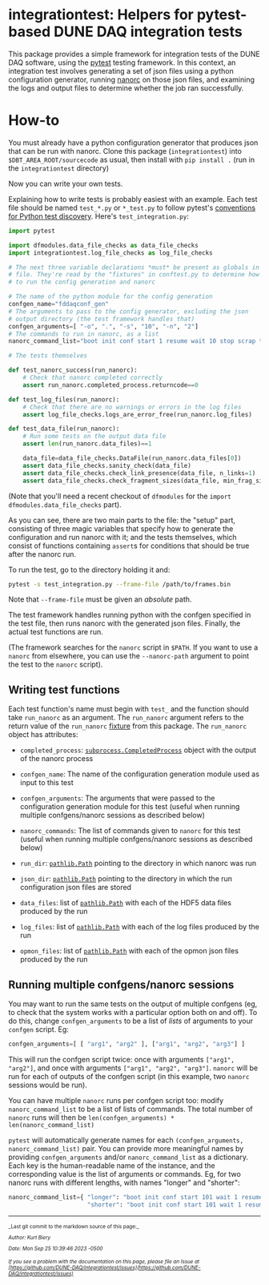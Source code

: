 # integrationtest: Helpers for pytest-based DUNE DAQ integration tests

This package provides a simple framework for integration tests of the DUNE DAQ software, using the [pytest](https://docs.pytest.org) testing framework. In this context, an integration test involves generating a set of json files using a python configuration generator, running [nanorc](https://github.com/DUNE-DAQ/nanorc) on those json files, and examining the logs and output files to determine whether the job ran successfully.

# How-to

You must already have a python configuration generator that produces json that can be run with nanorc. Clone this package (`integrationtest`) into `$DBT_AREA_ROOT/sourcecode` as usual, then install with `pip install .` (run in the `integrationtest` directory)

Now you can write your own tests.

Explaining how to write tests is probably easiest with an example. Each test file should be named `test_*.py` or `*_test.py` to follow pytest's [conventions for Python test discovery](https://docs.pytest.org/en/6.2.x/goodpractices.html#test-discovery). Here's `test_integration.py`:

```python
import pytest

import dfmodules.data_file_checks as data_file_checks
import integrationtest.log_file_checks as log_file_checks

# The next three variable declarations *must* be present as globals in the test
# file. They're read by the "fixtures" in conftest.py to determine how
# to run the config generation and nanorc

# The name of the python module for the config generation
confgen_name="fddaqconf_gen"
# The arguments to pass to the config generator, excluding the json
# output directory (the test framework handles that)
confgen_arguments=[ "-o", ".", "-s", "10", "-n", "2"]
# The commands to run in nanorc, as a list
nanorc_command_list="boot init conf start 1 resume wait 10 stop scrap terminate".split()

# The tests themselves

def test_nanorc_success(run_nanorc):
    # Check that nanorc completed correctly
    assert run_nanorc.completed_process.returncode==0

def test_log_files(run_nanorc):
    # Check that there are no warnings or errors in the log files
    assert log_file_checks.logs_are_error_free(run_nanorc.log_files)

def test_data_file(run_nanorc):
    # Run some tests on the output data file
    assert len(run_nanorc.data_files)==1

    data_file=data_file_checks.DataFile(run_nanorc.data_files[0])
    assert data_file_checks.sanity_check(data_file)
    assert data_file_checks.check_link_presence(data_file, n_links=1)
    assert data_file_checks.check_fragment_sizes(data_file, min_frag_size=22344, max_frag_size=22344)
```

(Note that you'll need a recent checkout of `dfmodules` for the `import dfmodules.data_file_checks` part).

As you can see, there are two main parts to the file: the "setup" part, consisting of three magic variables that specify how to generate the configuration and run nanorc with it; and the tests themselves, which consist of functions containing `assert`s for conditions that should be true after the nanorc run.

To run the test, go to the directory holding it and:

```bash
pytest -s test_integration.py --frame-file /path/to/frames.bin
```

Note that `--frame-file` must be given an _absolute_ path.

The test framework handles running python with the confgen specified in the test file, then runs nanorc with the generated json files. Finally, the actual test functions are run.

(The framework searches for the `nanorc` script in `$PATH`. If you want to use a `nanorc` from elsewhere, you can use the `--nanorc-path` argument to point the test to the `nanorc` script).

## Writing test functions

Each test function's name must begin with `test_` and the function should take `run_nanorc` as an argument. The `run_nanorc` argument refers to the return value
of the `run_nanorc` [fixture](https://docs.pytest.org/en/6.2.x/fixture.html#fixtures) from this package. The `run_nanorc` object has attributes:


* `completed_process`: [`subprocess.CompletedProcess`](https://docs.python.org/3/library/subprocess.html#subprocess.CompletedProcess) object with the output of the nanorc process

* `confgen_name`: The name of the configuration generation module used as input to this test

* `confgen_arguments`: The arguments that were passed to the configuration generation module for this test (useful when running multiple confgens/nanorc sessions as described below)

* `nanorc_commands`:  The list of commands given to `nanorc` for this test (useful when running multiple confgens/nanorc sessions as described below)

* `run_dir`:           [`pathlib.Path`](https://docs.python.org/3/library/pathlib.html#pathlib.Path) pointing to the directory in which nanorc was run

* `json_dir`:          [`pathlib.Path`](https://docs.python.org/3/library/pathlib.html#pathlib.Path) pointing to the directory in which the run configuration json files are stored

* `data_files`:        list of [`pathlib.Path`](https://docs.python.org/3/library/pathlib.html#pathlib.Path) with each of the HDF5 data files produced by the run

* `log_files`:         list of [`pathlib.Path`](https://docs.python.org/3/library/pathlib.html#pathlib.Path) with each of the log files produced by the run

* `opmon_files`:       list of [`pathlib.Path`](https://docs.python.org/3/library/pathlib.html#pathlib.Path) with each of the opmon json files produced by the run

## Running multiple confgens/nanorc sessions

You may want to run the same tests on the output of multiple confgens (eg, to check that the system works with a particular option both on and off). To do this, change `confgen_arguments` to be a list of _lists_ of arguments to your `confgen` script. Eg:

```python
confgen_arguments=[ [ "arg1", "arg2" ], ["arg1", "arg2", "arg3"] ]
```

This will run the confgen script twice: once with arguments `["arg1", "arg2"]`, and once with arguments `["arg1", "arg2", "arg3"]`. `nanorc` will be run for each of outputs of the confgen script (in this example, two `nanorc` sessions would be run).

You can have multiple `nanorc` runs per confgen script too: modify `nanorc_command_list` to be a list of lists of commands. The total number of `nanorc` runs will then be `len(confgen_arguments) * len(nanorc_command_list)`

`pytest` will automatically generate names for each `(confgen_arguments, nanorc_command_list)` pair. You can provide more meaningful names by providing `confgen_arguments` and/or `nanorc_command_list` as a dictionary. Each key is the human-readable name of the instance, and the corresponding value is the list of arguments or commands. Eg, for two nanorc runs with different lengths, with names "longer" and "shorter":

```python
nanorc_command_list={ "longer": "boot init conf start 101 wait 1 resume wait 20 pause wait 1 stop wait 2 scrap terminate".split(),
                      "shorter": "boot init conf start 101 wait 1 resume wait 10 pause wait 1 stop wait 2 scrap terminate".split() }
```


-----

<font size="1">
_Last git commit to the markdown source of this page:_


_Author: Kurt Biery_

_Date: Mon Sep 25 10:39:46 2023 -0500_

_If you see a problem with the documentation on this page, please file an Issue at [https://github.com/DUNE-DAQ/integrationtest/issues](https://github.com/DUNE-DAQ/integrationtest/issues)_
</font>
